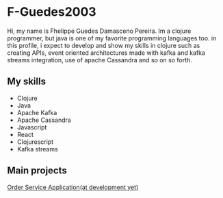 # F-Guedes2003

Hi, my name is Fhelippe Guedes Damasceno Pereira. Im a clojure programmer, but java is one of my favorite programming languages too. in this profile, i expect to develop and show my skills in clojure such as creating APIs, event oriented architectures made with kafka and kafka streams integration, use of apache Cassandra and so on so forth.

## My skills

- Clojure
- Java
- Apache Kafka
- Apache Cassandra
- Javascript
- React
- Clojurescript
- Kafka streams

## Main projects

[Order Service Application(at development yet)](https://github.com/F-Guedes2003/service-order-system)
